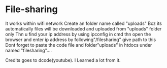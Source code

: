 # File-sharing
It works within wifi network 
Create an folder name called "uploads"
Bcz its automatically files will be downloaded and uploaded from "uploads" folder only
Thn u find your ip address by using ipconfig in cmd
thn open the browser and enter ip address by following"/filesharing" give path to this
Dont forget to paste the code file and folder"uploads" in htdocs under named "filesharing".... 



Credits goes to dcode(youtube). I Learned a lot from it.
